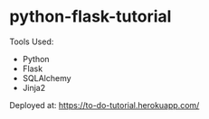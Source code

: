 # python-flask-tutorial

Tools Used:
- Python
- Flask
- SQLAlchemy
- Jinja2

Deployed at: 
https://to-do-tutorial.herokuapp.com/